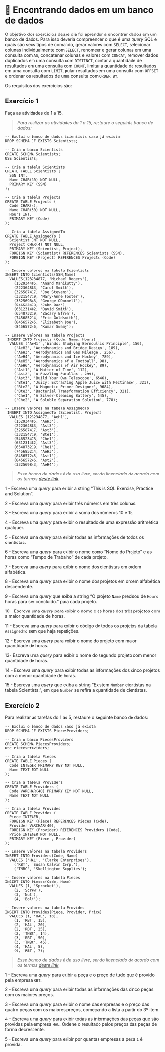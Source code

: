 # :pencil: Encontrando dados em um banco de dados

O objetivo dos exercícios desse dia foi aprender a encontrar dados em um banco de dados. Para isso deveria compreender o que é uma _query_ SQL e quais são seus tipos de comando, gerar valores com `SELECT`, selecionar colunas individualmente com `SELECT`, renomear e gerar colunas em uma consulta com `AS`, concatenar colunas e valores com `CONCAT`, remover dados duplicados em uma consulta com `DISTINCT`, contar a quantidade de resultados em uma consulta com `COUNT`, limitar a quantidade de resultados em uma consulta com `LIMIT`, pular resultados em uma consulta com `OFFSET` e ordenar os resultados de uma consulta com `ORDER BY`.

Os requisitos dos exercícios são:

## Exercício 1

Faça as atividades de 1 a 15.

> _Para realizar as atividades da 1 a 15, restaure o seguinte banco de dados:_

```
-- Exclui o banco de dados Scientists caso já exista
DROP SCHEMA IF EXISTS Scientists;

-- Cria o banco Scientists
CREATE SCHEMA Scientists;
USE Scientists;

-- Cria a tabela Scientists
CREATE TABLE Scientists (
  SSN INT,
  Name CHAR(30) NOT NULL,
  PRIMARY KEY (SSN)
);

-- Cria a tabela Projects
CREATE TABLE Projects (
  Code CHAR(4),
  Name CHAR(50) NOT NULL,
  Hours INT,
  PRIMARY KEY (Code)
);

-- Cria a tabela AssignedTo
CREATE TABLE AssignedTo (
  Scientist INT NOT NULL,
  Project CHAR(4) NOT NULL,
  PRIMARY KEY (Scientist, Project),
  FOREIGN KEY (Scientist) REFERENCES Scientists (SSN),
  FOREIGN KEY (Project) REFERENCES Projects (Code)
);

-- Insere valores na tabela Scientists
INSERT INTO Scientists(SSN,Name)
  VALUES(123234877, 'Michael Rogers'),
    (152934485, 'Anand Manikutty'),
    (222364883, 'Carol Smith'),
    (326587417, 'Joe Stevens'),
    (332154719, 'Mary-Anne Foster'),
    (332569843, 'George ODonnell'),
    (546523478, 'John Doe'),
    (631231482, 'David Smith'),
    (654873219, 'Zacary Efron'),
    (745685214, 'Eric Goldsmith'),
    (845657245, 'Elizabeth Doe'),
    (845657246, 'Kumar Swamy');

-- Insere valores na tabela Projects
 INSERT INTO Projects (Code, Name, Hours)
  VALUES ('AeH1' ,'Winds: Studying Bernoullis Principle', 156),
    ('AeH2', 'Aerodynamics and Bridge Design', 189),
    ('AeH3', 'Aerodynamics and Gas Mileage', 256),
    ('AeH4', 'Aerodynamics and Ice Hockey', 789),
    ('AeH5', 'Aerodynamics of a Football', 98),
    ('AeH6', 'Aerodynamics of Air Hockey', 89),
    ('Ast1', 'A Matter of Time', 112),
    ('Ast2', 'A Puzzling Parallax', 299),
    ('Ast3', 'Build Your Own Telescope', 6546),
    ('Bte1', 'Juicy: Extracting Apple Juice with Pectinase', 321),
    ('Bte2', 'A Magnetic Primer Designer', 9684),
    ('Bte3', 'Bacterial Transformation Efficiency', 321),
    ('Che1', 'A Silver-Cleaning Battery', 545),
    ('Che2', 'A Soluble Separation Solution', 778);

-- Insere valores na tabela AssignedTo
 INSERT INTO AssignedTo (Scientist, Project)
  VALUES (123234877, 'AeH1'),
    (152934485, 'AeH3'),
    (222364883, 'Ast3'),
    (326587417, 'Ast3'),
    (332154719, 'Bte1'),
    (546523478, 'Che1'),
    (631231482, 'Ast3'),
    (654873219, 'Che1'),
    (745685214, 'AeH3'),
    (845657245, 'Ast1'),
    (845657246, 'Ast2'),
    (332569843, 'AeH4');
```

> _Esse banco de dados é de uso livre, sendo licenciado de acordo com os termos [deste link](https://creativecommons.org/licenses/by-sa/3.0/)._

1 - Escreva uma _query_ para exibir a string “This is SQL Exercise, Practice and Solution”.

2 - Escreva uma _query_ para exibir três números em três colunas.

3 - Escreva uma _query_ para exibir a soma dos números 10 e 15.

4 - Escreva uma _query_ para exibir o resultado de uma expressão aritmética qualquer.

5 - Escreva uma _query_ para exibir todas as informações de todos os cientistas.

6 - Escreva uma _query_ para exibir o nome como “Nome do Projeto” e as horas como “Tempo de Trabalho” de cada projeto.

7 - Escreva uma _query_ para exibir o nome dos cientistas em ordem alfabética.

8 - Escreva uma _query_ para exibir o nome dos projetos em ordem alfabética descendente.

9 - Escreva uma _query_ que exiba a string “O projeto `Name` precisou de `Hours` horas para ser concluído.” para cada projeto.

10 - Escreva uma _query_ para exibir o nome e as horas dos três projetos com a maior quantidade de horas.

11 - Escreva uma _query_ para exibir o código de todos os projetos da tabela `AssignedTo` sem que haja repetições.

12 - Escreva uma _query_ para exibir o nome do projeto com maior quantidade de horas.

13- Escreva uma _query_ para exibir o nome do segundo projeto com menor quantidade de horas.

14 - Escreva uma _query_ para exibir todas as informações dos cinco projetos com a menor quantidade de horas.

15 - Escreva uma _query_ que exiba a string “Existem `Number` cientistas na tabela Scientists.”, em que `Number` se refira a quantidade de cientistas.

## Exercício 2

Para realizar as tarefas do 1 ao 5, restaure o seguinte banco de dados:

```
-- Exclui o banco de dados caso já exista
DROP SCHEMA IF EXISTS PiecesProviders;

-- Cria o banco PiecesProviders
CREATE SCHEMA PiecesProviders;
USE PiecesProviders;

-- Cria a tabela Pieces
CREATE TABLE Pieces (
  Code INTEGER PRIMARY KEY NOT NULL,
  Name TEXT NOT NULL
);

-- Cria a tabela Providers
CREATE TABLE Providers (
  Code VARCHAR(40) PRIMARY KEY NOT NULL,
  Name TEXT NOT NULL
);

-- Cria a tabela Provides
CREATE TABLE Provides (
  Piece INTEGER,
  FOREIGN KEY (Piece) REFERENCES Pieces (Code),
  Provider VARCHAR(40),
  FOREIGN KEY (Provider) REFERENCES Providers (Code),
  Price INTEGER NOT NULL,
  PRIMARY KEY (Piece , Provider)
);

-- Insere valores na tabela Providers
INSERT INTO Providers(Code, Name)
  VALUES ('HAL', 'Clarke Enterprises'),
    ('RBT', 'Susan Calvin Corp.'),
    ('TNBC', 'Skellington Supplies');

-- Insere valores na tabela Pieces
INSERT INTO Pieces(Code, Name)
  VALUES (1, 'Sprocket'),
    (2, 'Screw'),
    (3, 'Nut'),
    (4, 'Bolt');

-- Insere valores na tabela Provides
INSERT INTO Provides(Piece, Provider, Price)
  VALUES (1, 'HAL', 10),
    (1, 'RBT', 15),
    (2, 'HAL', 20),
    (2, 'RBT', 25),
    (2, 'TNBC', 14),
    (3, 'RBT', 50),
    (3, 'TNBC', 45),
    (4, 'HAL', 5),
    (4, 'RBT', 7);
```

> _Esse banco de dados é de uso livre, sendo licenciado de acordo com os termos [deste link](https://creativecommons.org/licenses/by-sa/3.0/)._

1 - Escreva uma _query_ para exibir a peça e o preço de tudo que é provido pela empresa `RBT`.

2 - Escreva uma _query_ para exibir todas as informações das cinco peças com os maiores preços.

3 - Escreva uma _query_ para exibir o nome das empresas e o preço das quatro peças com os maiores preços, começando a lista a partir do 3º item.

4 - Escreva uma _query_ para exibir todas as informações das peças que são providas pela empresa `HAL`. Ordene o resultado pelos preços das peças de forma decrescente.

5 - Escreva uma _query_ para exibir por quantas empresas a peça `1` é provida.
